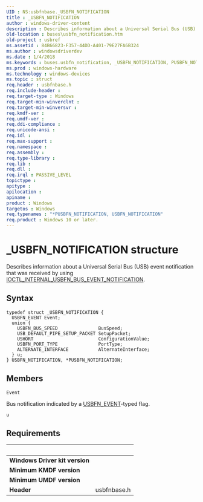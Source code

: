 ```yaml
---
UID : NS:usbfnbase._USBFN_NOTIFICATION
title : _USBFN_NOTIFICATION
author : windows-driver-content
description : Describes information about a Universal Serial Bus (USB) event notification that was received by using IOCTL_INTERNAL_USBFN_BUS_EVENT_NOTIFICATION.
old-location : buses\usbfn_notification.htm
old-project : usbref
ms.assetid : 84B66823-F357-44DD-A401-79E27FA6B324
ms.author : windowsdriverdev
ms.date : 1/4/2018
ms.keywords : buses.usbfn_notification, _USBFN_NOTIFICATION, PUSBFN_NOTIFICATION structure pointer [Buses], *PUSBFN_NOTIFICATION, USBFN_NOTIFICATION, USBFN_NOTIFICATION structure [Buses], usbfnbase/PUSBFN_NOTIFICATION, usbfnbase/USBFN_NOTIFICATION, PUSBFN_NOTIFICATION
ms.prod : windows-hardware
ms.technology : windows-devices
ms.topic : struct
req.header : usbfnbase.h
req.include-header : 
req.target-type : Windows
req.target-min-winverclnt : 
req.target-min-winversvr : 
req.kmdf-ver : 
req.umdf-ver : 
req.ddi-compliance : 
req.unicode-ansi : 
req.idl : 
req.max-support : 
req.namespace : 
req.assembly : 
req.type-library : 
req.lib : 
req.dll : 
req.irql : PASSIVE_LEVEL
topictype : 
apitype : 
apilocation : 
apiname : 
product : Windows
targetos : Windows
req.typenames : "*PUSBFN_NOTIFICATION, USBFN_NOTIFICATION"
req.product : Windows 10 or later.
---
```


# _USBFN_NOTIFICATION structure
Describes information about a Universal Serial Bus (USB)  event notification that was 
		received by using <a href="..\usbfnioctl\ni-usbfnioctl-ioctl_internal_usbfn_bus_event_notification.md">IOCTL_INTERNAL_USBFN_BUS_EVENT_NOTIFICATION</a>.

## Syntax
````
typedef struct _USBFN_NOTIFICATION {
  USBFN_EVENT Event;
  union {
    USBFN_BUS_SPEED               BusSpeed;
    USB_DEFAULT_PIPE_SETUP_PACKET SetupPacket;
    USHORT                        ConfigurationValue;
    USBFN_PORT_TYPE               PortType;
    ALTERNATE_INTERFACE           AlternateInterface;
  } u;
} USBFN_NOTIFICATION, *PUSBFN_NOTIFICATION;
````

## Members


`Event`

Bus notification indicated by a <a href="..\usbfnbase\ne-usbfnbase-_usbfn_event.md">USBFN_EVENT</a>-typed flag.

`u`




## Requirements
| &nbsp; | &nbsp; |
| ---- |:---- |
| **Windows Driver kit version** |  |
| **Minimum KMDF version** |  |
| **Minimum UMDF version** |  |
| **Header** | usbfnbase.h |